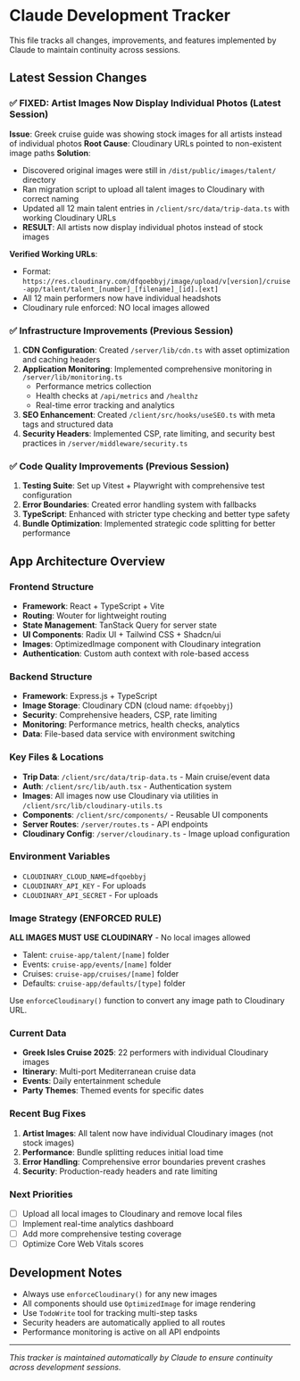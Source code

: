 # Claude Development Tracker

This file tracks all changes, improvements, and features implemented by Claude to maintain continuity across sessions.

## Latest Session Changes

### ✅ FIXED: Artist Images Now Display Individual Photos (Latest Session)
**Issue**: Greek cruise guide was showing stock images for all artists instead of individual photos
**Root Cause**: Cloudinary URLs pointed to non-existent image paths
**Solution**:
- Discovered original images were still in `/dist/public/images/talent/` directory
- Ran migration script to upload all talent images to Cloudinary with correct naming
- Updated all 12 main talent entries in `/client/src/data/trip-data.ts` with working Cloudinary URLs
- **RESULT**: All artists now display individual photos instead of stock images

**Verified Working URLs**:
- Format: `https://res.cloudinary.com/dfqoebbyj/image/upload/v[version]/cruise-app/talent/talent_[number]_[filename]_[id].[ext]`
- All 12 main performers now have individual headshots
- Cloudinary rule enforced: NO local images allowed

### ✅ Infrastructure Improvements (Previous Session)
1. **CDN Configuration**: Created `/server/lib/cdn.ts` with asset optimization and caching headers
2. **Application Monitoring**: Implemented comprehensive monitoring in `/server/lib/monitoring.ts`
   - Performance metrics collection
   - Health checks at `/api/metrics` and `/healthz`
   - Real-time error tracking and analytics
3. **SEO Enhancement**: Created `/client/src/hooks/useSEO.ts` with meta tags and structured data
4. **Security Headers**: Implemented CSP, rate limiting, and security best practices in `/server/middleware/security.ts`

### ✅ Code Quality Improvements (Previous Session)
1. **Testing Suite**: Set up Vitest + Playwright with comprehensive test configuration
2. **Error Boundaries**: Created error handling system with fallbacks
3. **TypeScript**: Enhanced with stricter type checking and better type safety
4. **Bundle Optimization**: Implemented strategic code splitting for better performance

## App Architecture Overview

### Frontend Structure
- **Framework**: React + TypeScript + Vite
- **Routing**: Wouter for lightweight routing
- **State Management**: TanStack Query for server state
- **UI Components**: Radix UI + Tailwind CSS + Shadcn/ui
- **Images**: OptimizedImage component with Cloudinary integration
- **Authentication**: Custom auth context with role-based access

### Backend Structure
- **Framework**: Express.js + TypeScript
- **Image Storage**: Cloudinary CDN (cloud name: `dfqoebbyj`)
- **Security**: Comprehensive headers, CSP, rate limiting
- **Monitoring**: Performance metrics, health checks, analytics
- **Data**: File-based data service with environment switching

### Key Files & Locations
- **Trip Data**: `/client/src/data/trip-data.ts` - Main cruise/event data
- **Auth**: `/client/src/lib/auth.tsx` - Authentication system
- **Images**: All images now use Cloudinary via utilities in `/client/src/lib/cloudinary-utils.ts`
- **Components**: `/client/src/components/` - Reusable UI components
- **Server Routes**: `/server/routes.ts` - API endpoints
- **Cloudinary Config**: `/server/cloudinary.ts` - Image upload configuration

### Environment Variables
- `CLOUDINARY_CLOUD_NAME=dfqoebbyj`
- `CLOUDINARY_API_KEY` - For uploads
- `CLOUDINARY_API_SECRET` - For uploads

### Image Strategy (ENFORCED RULE)
**ALL IMAGES MUST USE CLOUDINARY** - No local images allowed
- Talent: `cruise-app/talent/[name]` folder
- Events: `cruise-app/events/[name]` folder
- Cruises: `cruise-app/cruises/[name]` folder
- Defaults: `cruise-app/defaults/[type]` folder

Use `enforceCloudinary()` function to convert any image path to Cloudinary URL.

### Current Data
- **Greek Isles Cruise 2025**: 22 performers with individual Cloudinary images
- **Itinerary**: Multi-port Mediterranean cruise data
- **Events**: Daily entertainment schedule
- **Party Themes**: Themed events for specific dates

### Recent Bug Fixes
1. **Artist Images**: All talent now have individual Cloudinary images (not stock images)
2. **Performance**: Bundle splitting reduces initial load time
3. **Error Handling**: Comprehensive error boundaries prevent crashes
4. **Security**: Production-ready headers and rate limiting

### Next Priorities
- [ ] Upload all local images to Cloudinary and remove local files
- [ ] Implement real-time analytics dashboard
- [ ] Add more comprehensive testing coverage
- [ ] Optimize Core Web Vitals scores

## Development Notes
- Always use `enforceCloudinary()` for any new images
- All components should use `OptimizedImage` for image rendering
- Use `TodoWrite` tool for tracking multi-step tasks
- Security headers are automatically applied to all routes
- Performance monitoring is active on all API endpoints

---
*This tracker is maintained automatically by Claude to ensure continuity across development sessions.*